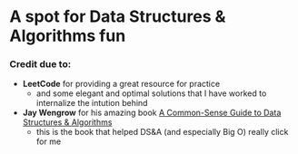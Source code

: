# A spot for Data Structures & Algorithms fun

### Credit due to:

- **LeetCode** for providing a great resource for practice
  - and some elegant and optimal solutions that I have worked to internalize the intution behind
- **Jay Wengrow** for his amazing book [A Common-Sense Guide to Data Structures & Algorithms](https://pragprog.com/titles/jwdsal2/a-common-sense-guide-to-data-structures-and-algorithms-second-edition/)
  - this is the book that helped DS&A (and especially Big O) really click for me
